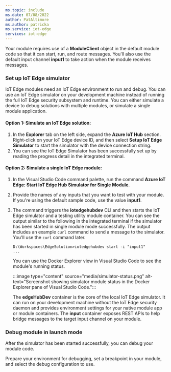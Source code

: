 ```yaml
---
ms.topic: include
ms.date: 07/08/2022
author: PatAltimore
ms.author: patricka
ms.service: iot-edge
services: iot-edge
---
```


Your module requires use of a **ModuleClient** object in the default module code so that it can start, run, and route messages. You'll also use the default input channel **input1** to take action when the module receives messages.

### Set up IoT Edge simulator

IoT Edge modules need an IoT Edge environment to run and debug. You can use an IoT Edge simulator on your development machine instead of running the full IoT Edge security subsystem and runtime. You can either simulate a device to debug solutions with multiple modules, or simulate a single module application.

#### Option 1: Simulate an IoT Edge solution:

1. In the **Explorer** tab on the left side, expand the **Azure IoT Hub** section. Right-click on your IoT Edge device ID, and then select **Setup IoT Edge Simulator** to start the simulator with the device connection string.
1. You can see the IoT Edge Simulator has been successfully set up by reading the progress detail in the integrated terminal.

#### Option 2: Simulate a single IoT Edge module:

1. In the Visual Studio Code command palette, run the command **Azure IoT Edge: Start IoT Edge Hub Simulator for Single Module**.
1. Provide the names of any inputs that you want to test with your module. If you're using the default sample code, use the value **input1**.
1. The command triggers the **iotedgehubdev** CLI and then starts the IoT Edge simulator and a testing utility module container. You can see the output similar to the following in the integrated terminal if the simulator has been started in single module mode successfully. The output includes an example `curl` command to send a message to the simulator. You'll use the `curl` command later.

    ```output
    D:\Workspaces\EdgeSolution>iotedgehubdev start -i "input1"
    ...
    ```

   You can use the Docker Explorer view in Visual Studio Code to see the module's running status.

    :::image type="content" source="media/simulator-status.png" alt-text="Screenshot showing simulator module status in the Docker Explorer pane of Visual Studio Code.":::

   The **edgeHubDev** container is the core of the local IoT Edge simulator. It can run on your development machine without the IoT Edge security daemon and provides environment settings for your native module app or module containers. The **input** container exposes REST APIs to help bridge messages to the target input channel on your module.

### Debug module in launch mode

After the simulator has been started successfully, you can debug your module code.

Prepare your environment for debugging, set a breakpoint in your module, and select the debug configuration to use.
